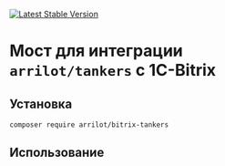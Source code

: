 [![Latest Stable Version](https://poser.pugx.org/arrilot/bitrix-tankers/v/stable.svg)](https://packagist.org/packages/arrilot/bitrix-tankers/)

# Мост для интеграции `arrilot/tankers` с 1C-Bitrix

## Установка

```composer require arrilot/bitrix-tankers```

## Использование